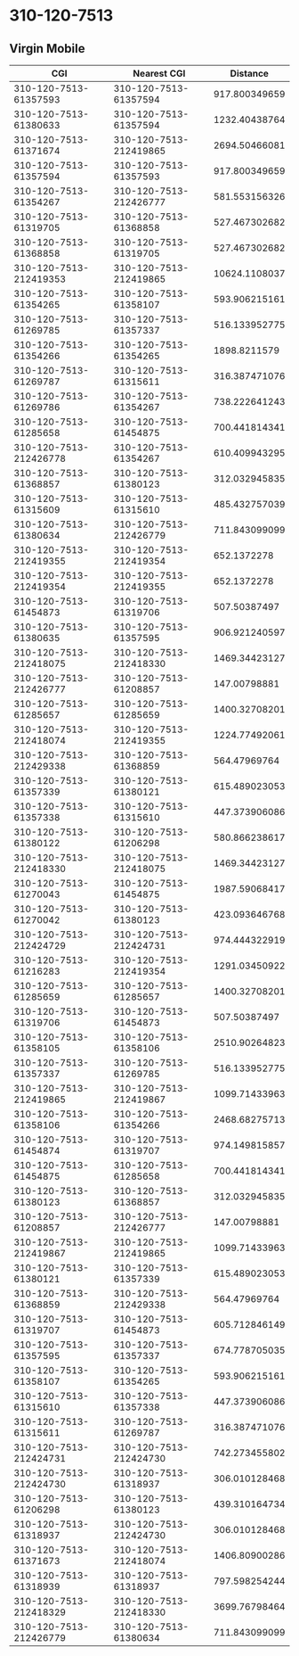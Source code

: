 # 310-120-7513
## Virgin Mobile


| CGI | Nearest CGI | Distance |
|-----|-------------|----------|
| 310-120-7513-61357593 | 310-120-7513-61357594 | 917.800349659 |
| 310-120-7513-61380633 | 310-120-7513-61357594 | 1232.40438764 |
| 310-120-7513-61371674 | 310-120-7513-212419865 | 2694.50466081 |
| 310-120-7513-61357594 | 310-120-7513-61357593 | 917.800349659 |
| 310-120-7513-61354267 | 310-120-7513-212426777 | 581.553156326 |
| 310-120-7513-61319705 | 310-120-7513-61368858 | 527.467302682 |
| 310-120-7513-61368858 | 310-120-7513-61319705 | 527.467302682 |
| 310-120-7513-212419353 | 310-120-7513-212419865 | 10624.1108037 |
| 310-120-7513-61354265 | 310-120-7513-61358107 | 593.906215161 |
| 310-120-7513-61269785 | 310-120-7513-61357337 | 516.133952775 |
| 310-120-7513-61354266 | 310-120-7513-61354265 | 1898.8211579 |
| 310-120-7513-61269787 | 310-120-7513-61315611 | 316.387471076 |
| 310-120-7513-61269786 | 310-120-7513-61354267 | 738.222641243 |
| 310-120-7513-61285658 | 310-120-7513-61454875 | 700.441814341 |
| 310-120-7513-212426778 | 310-120-7513-61354267 | 610.409943295 |
| 310-120-7513-61368857 | 310-120-7513-61380123 | 312.032945835 |
| 310-120-7513-61315609 | 310-120-7513-61315610 | 485.432757039 |
| 310-120-7513-61380634 | 310-120-7513-212426779 | 711.843099099 |
| 310-120-7513-212419355 | 310-120-7513-212419354 | 652.1372278 |
| 310-120-7513-212419354 | 310-120-7513-212419355 | 652.1372278 |
| 310-120-7513-61454873 | 310-120-7513-61319706 | 507.50387497 |
| 310-120-7513-61380635 | 310-120-7513-61357595 | 906.921240597 |
| 310-120-7513-212418075 | 310-120-7513-212418330 | 1469.34423127 |
| 310-120-7513-212426777 | 310-120-7513-61208857 | 147.00798881 |
| 310-120-7513-61285657 | 310-120-7513-61285659 | 1400.32708201 |
| 310-120-7513-212418074 | 310-120-7513-212419355 | 1224.77492061 |
| 310-120-7513-212429338 | 310-120-7513-61368859 | 564.47969764 |
| 310-120-7513-61357339 | 310-120-7513-61380121 | 615.489023053 |
| 310-120-7513-61357338 | 310-120-7513-61315610 | 447.373906086 |
| 310-120-7513-61380122 | 310-120-7513-61206298 | 580.866238617 |
| 310-120-7513-212418330 | 310-120-7513-212418075 | 1469.34423127 |
| 310-120-7513-61270043 | 310-120-7513-61454875 | 1987.59068417 |
| 310-120-7513-61270042 | 310-120-7513-61380123 | 423.093646768 |
| 310-120-7513-212424729 | 310-120-7513-212424731 | 974.444322919 |
| 310-120-7513-61216283 | 310-120-7513-212419354 | 1291.03450922 |
| 310-120-7513-61285659 | 310-120-7513-61285657 | 1400.32708201 |
| 310-120-7513-61319706 | 310-120-7513-61454873 | 507.50387497 |
| 310-120-7513-61358105 | 310-120-7513-61358106 | 2510.90264823 |
| 310-120-7513-61357337 | 310-120-7513-61269785 | 516.133952775 |
| 310-120-7513-212419865 | 310-120-7513-212419867 | 1099.71433963 |
| 310-120-7513-61358106 | 310-120-7513-61354266 | 2468.68275713 |
| 310-120-7513-61454874 | 310-120-7513-61319707 | 974.149815857 |
| 310-120-7513-61454875 | 310-120-7513-61285658 | 700.441814341 |
| 310-120-7513-61380123 | 310-120-7513-61368857 | 312.032945835 |
| 310-120-7513-61208857 | 310-120-7513-212426777 | 147.00798881 |
| 310-120-7513-212419867 | 310-120-7513-212419865 | 1099.71433963 |
| 310-120-7513-61380121 | 310-120-7513-61357339 | 615.489023053 |
| 310-120-7513-61368859 | 310-120-7513-212429338 | 564.47969764 |
| 310-120-7513-61319707 | 310-120-7513-61454873 | 605.712846149 |
| 310-120-7513-61357595 | 310-120-7513-61357337 | 674.778705035 |
| 310-120-7513-61358107 | 310-120-7513-61354265 | 593.906215161 |
| 310-120-7513-61315610 | 310-120-7513-61357338 | 447.373906086 |
| 310-120-7513-61315611 | 310-120-7513-61269787 | 316.387471076 |
| 310-120-7513-212424731 | 310-120-7513-212424730 | 742.273455802 |
| 310-120-7513-212424730 | 310-120-7513-61318937 | 306.010128468 |
| 310-120-7513-61206298 | 310-120-7513-61380123 | 439.310164734 |
| 310-120-7513-61318937 | 310-120-7513-212424730 | 306.010128468 |
| 310-120-7513-61371673 | 310-120-7513-212418074 | 1406.80900286 |
| 310-120-7513-61318939 | 310-120-7513-61318937 | 797.598254244 |
| 310-120-7513-212418329 | 310-120-7513-212418330 | 3699.76798464 |
| 310-120-7513-212426779 | 310-120-7513-61380634 | 711.843099099 |
